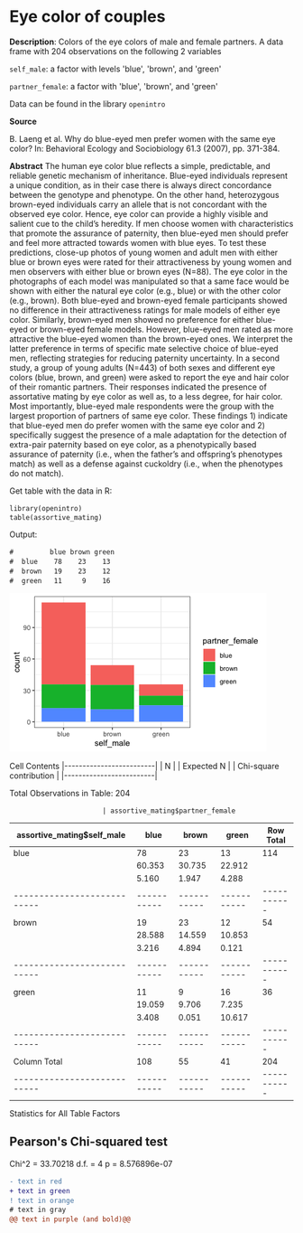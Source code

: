 # Eye color of couples

**Description**: Colors of the eye colors of male and female partners. A data frame with 204 observations on the following 2 variables

`self_male`: a factor with levels 'blue', 'brown', and 'green'

`partner_female`: a factor with 'blue', 'brown', and 'green'

Data can be found in the library ``openintro``

**Source**

B. Laeng et al. Why do blue-eyed men prefer women with the same eye color? In: Behavioral Ecology and Sociobiology 61.3 (2007), pp. 371-384.

**Abstract**
The human eye color blue reflects a simple, predictable, and reliable genetic mechanism of inheritance. Blue-eyed individuals represent a unique condition, as in their case there is always direct concordance between the genotype and phenotype. On the other hand, heterozygous brown-eyed individuals carry an allele that is not concordant with the observed eye color. Hence, eye color can provide a highly visible and salient cue to the child’s heredity. If men choose women with characteristics that promote the assurance of paternity, then blue-eyed men should prefer and feel more attracted towards women with blue eyes. To test these predictions, close-up photos of young women and adult men with either blue or brown eyes were rated for their attractiveness by young women and men observers with either blue or brown eyes (N=88). The eye color in the photographs of each model was manipulated so that a same face would be shown with either the natural eye color (e.g., blue) or with the other color (e.g., brown). Both blue-eyed and brown-eyed female participants showed no difference in their attractiveness ratings for male models of either eye color. Similarly, brown-eyed men showed no preference for either blue-eyed or brown-eyed female models. However, blue-eyed men rated as more attractive the blue-eyed women than the brown-eyed ones. We interpret the latter preference in terms of specific mate selective choice of blue-eyed men, reflecting strategies for reducing paternity uncertainty. In a second study, a group of young adults (N=443) of both sexes and different eye colors (blue, brown, and green) were asked to report the eye and hair color of their romantic partners. Their responses indicated the presence of assortative mating by eye color as well as, to a less degree, for hair color. Most importantly, blue-eyed male respondents were the group with the largest proportion of partners of same eye color. These findings 1) indicate that blue-eyed men do prefer women with the same eye color and 2) specifically suggest the presence of a male adaptation for the detection of extra-pair paternity based on eye color, as a phenotypically based assurance of paternity (i.e., when the father’s and offspring’s phenotypes match) as well as a defense against cuckoldry (i.e., when the phenotypes do not match).

Get table with the data in R:

```{r}
library(openintro)
table(assortive_mating)
```
Output:

```diff
#         blue brown green
#  blue    78    23    13
#  brown   19    23    12
#  green   11     9    16
```
![Optional Text](plots/000007.png)

   Cell Contents
|-------------------------|
|                       N |
|              Expected N |
| Chi-square contribution |
|-------------------------|

 
Total Observations in Table:  204 

 
                           | assortive_mating$partner_female 
assortive_mating$self_male |      blue |     brown |     green | Row Total | 
---------------------------|-----------|-----------|-----------|-----------|
                      blue |        78 |        23 |        13 |       114 | 
                           |    60.353 |    30.735 |    22.912 |           | 
                           |     5.160 |     1.947 |     4.288 |           | 
---------------------------|-----------|-----------|-----------|-----------|
                     brown |        19 |        23 |        12 |        54 | 
                           |    28.588 |    14.559 |    10.853 |           | 
                           |     3.216 |     4.894 |     0.121 |           | 
---------------------------|-----------|-----------|-----------|-----------|
                     green |        11 |         9 |        16 |        36 | 
                           |    19.059 |     9.706 |     7.235 |           | 
                           |     3.408 |     0.051 |    10.617 |           | 
---------------------------|-----------|-----------|-----------|-----------|
              Column Total |       108 |        55 |        41 |       204 | 
---------------------------|-----------|-----------|-----------|-----------|

 
Statistics for All Table Factors


Pearson's Chi-squared test 
------------------------------------------------------------
Chi^2 =  33.70218     d.f. =  4     p =  8.576896e-07 


```diff
- text in red
+ text in green
! text in orange
# text in gray
@@ text in purple (and bold)@@
```
